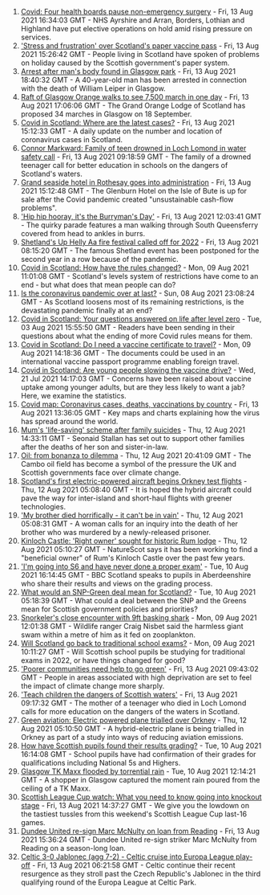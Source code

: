 1. [Covid: Four health boards pause non-emergency surgery](https://www.bbc.co.uk/news/uk-scotland-58204236) - Fri, 13 Aug 2021 16:34:03 GMT - NHS Ayrshire and Arran, Borders, Lothian and Highland have put elective operations on hold amid rising pressure on services.
2. ['Stress and frustration' over Scotland's paper vaccine pass](https://www.bbc.co.uk/news/uk-scotland-57862733) - Fri, 13 Aug 2021 15:26:42 GMT - People living in Scotland have spoken of problems on holiday caused by the Scottish government's paper system.
3. [Arrest after man's body found in Glasgow park](https://www.bbc.co.uk/news/uk-scotland-north-east-orkney-shetland-58206882) - Fri, 13 Aug 2021 18:40:32 GMT - A 40-year-old man has been arrested in connection with the death of William Leiper in Glasgow.
4. [Raft of Glasgow Orange walks to see 7,500 march in one day](https://www.bbc.co.uk/news/uk-scotland-glasgow-west-58203584) - Fri, 13 Aug 2021 17:06:06 GMT - The Grand Orange Lodge of Scotland has proposed 34 marches in Glasgow on 18 September.
5. [Covid in Scotland: Where are the latest cases?](https://www.bbc.co.uk/news/uk-scotland-53511877) - Fri, 13 Aug 2021 15:12:33 GMT - A daily update on the number and location of coronavirus cases in Scotland.
6. [Connor Markward: Family of teen drowned in Loch Lomond in water safety call](https://www.bbc.co.uk/news/uk-scotland-58188082) - Fri, 13 Aug 2021 09:18:59 GMT - The family of a drowned teenager call for better education in schools on the dangers of Scotland's waters.
7. [Grand seaside hotel in Rothesay goes into administration](https://www.bbc.co.uk/news/uk-scotland-scotland-business-58198368) - Fri, 13 Aug 2021 15:12:48 GMT - The Glenburn Hotel on the Isle of Bute is up for sale after the Covid pandemic created "unsustainable cash-flow problems".
8. ['Hip hip hooray, it's the Burryman's Day'](https://www.bbc.co.uk/news/uk-scotland-edinburgh-east-fife-58201759) - Fri, 13 Aug 2021 12:03:41 GMT - The quirky parade features a man walking through South Queensferry covered from head to ankles in burrs.
9. [Shetland's Up Helly Aa fire festival called off for 2022](https://www.bbc.co.uk/news/uk-scotland-north-east-orkney-shetland-58198360) - Fri, 13 Aug 2021 08:15:20 GMT - The famous Shetland event has been postponed for the second year in a row because of the pandemic.
10. [Covid in Scotland: How have the rules changed?](https://www.bbc.co.uk/news/uk-scotland-53166816) - Mon, 09 Aug 2021 11:01:08 GMT - Scotland's levels system of restrictions have come to an end - but what does that mean people can do?
11. [Is the coronavirus pandemic over at last?](https://www.bbc.co.uk/news/uk-scotland-58112939) - Sun, 08 Aug 2021 23:08:24 GMT - As Scotland loosens most of its remaining restrictions, is the devastating pandemic finally at an end?
12. [Covid in Scotland: Your questions answered on life after level zero](https://www.bbc.co.uk/news/uk-scotland-58071989) - Tue, 03 Aug 2021 15:55:50 GMT - Readers have been sending in their questions about what the ending of more Covid rules means for them.
13. [Covid in Scotland: Do I need a vaccine certificate to travel?](https://www.bbc.co.uk/news/uk-scotland-57519070) - Mon, 09 Aug 2021 14:18:36 GMT - The documents could be used in an international vaccine passport programme enabling foreign travel.
14. [Covid in Scotland: Are young people slowing the vaccine drive?](https://www.bbc.co.uk/news/uk-scotland-57915106) - Wed, 21 Jul 2021 14:17:03 GMT - Concerns have been raised about vaccine uptake among younger adults, but are they less likely to want a jab? Here, we examine the statistics.
15. [Covid map: Coronavirus cases, deaths, vaccinations by country](https://www.bbc.co.uk/news/world-51235105) - Fri, 13 Aug 2021 13:36:05 GMT - Key maps and charts explaining how the virus has spread around the world.
16. [Mum's 'life-saving' scheme after family suicides](https://www.bbc.co.uk/news/uk-scotland-58185754) - Thu, 12 Aug 2021 14:33:11 GMT - Seonaid Stallan has set out to support other families after the deaths of her son and sister-in-law.
17. [Oil: from bonanza to dilemma](https://www.bbc.co.uk/news/uk-scotland-scotland-business-58195442) - Thu, 12 Aug 2021 20:41:09 GMT - The Cambo oil field has become a symbol of the pressure the UK and Scottish governments face over climate change.
18. [Scotland's first electric-powered aircraft begins Orkney test flights](https://www.bbc.co.uk/news/uk-scotland-north-east-orkney-shetland-58177865) - Thu, 12 Aug 2021 05:08:40 GMT - It is hoped the hybrid aircraft could pave the way for inter-island and short-haul flights with greener technologies.
19. ['My brother died horrifically - it can't be in vain'](https://www.bbc.co.uk/news/uk-scotland-north-east-orkney-shetland-58177868) - Thu, 12 Aug 2021 05:08:31 GMT - A woman calls for an inquiry into the death of her brother who was murdered by a newly-released prisoner.
20. [Kinloch Castle: 'Right owner' sought for historic Rum lodge](https://www.bbc.co.uk/news/uk-scotland-highlands-islands-58170779) - Thu, 12 Aug 2021 05:10:27 GMT - NatureScot says it has been working to find a "beneficial owner" of Rum's Kinloch Castle over the past few years.
21. ['I'm going into S6 and have never done a proper exam'](https://www.bbc.co.uk/news/uk-scotland-58158616) - Tue, 10 Aug 2021 16:14:45 GMT - BBC Scotland speaks to pupils in Aberdeenshire who share their results and views on the grading process.
22. [What would an SNP-Green deal mean for Scotland?](https://www.bbc.co.uk/news/uk-scotland-scotland-politics-58143753) - Tue, 10 Aug 2021 05:18:39 GMT - What could a deal between the SNP and the Greens mean for Scottish government policies and priorities?
23. [Snorkeler's close encounter with 9ft basking shark](https://www.bbc.co.uk/news/uk-scotland-highlands-islands-58145408) - Mon, 09 Aug 2021 12:01:38 GMT - Wildlife ranger Craig Nisbet said the harmless giant swam within a metre of him as it fed on zooplankton.
24. [Will Scotland go back to traditional school exams?](https://www.bbc.co.uk/news/uk-scotland-58139111) - Mon, 09 Aug 2021 10:11:27 GMT - Will Scottish school pupils be studying for traditional exams in 2022, or have things changed for good?
25. ['Poorer communities need help to go green'](https://www.bbc.co.uk/news/uk-scotland-58191576) - Fri, 13 Aug 2021 09:43:02 GMT - People in areas associated with high deprivation are set to feel the impact of climate change more sharply.
26. ['Teach children the dangers of Scottish waters'](https://www.bbc.co.uk/news/uk-scotland-58199582) - Fri, 13 Aug 2021 09:17:32 GMT - The mother of a teenager who died in Loch Lomond calls for more education on the dangers of the waters in Scotland.
27. [Green aviation: Electric powered plane trialled over Orkney](https://www.bbc.co.uk/news/uk-scotland-58180367) - Thu, 12 Aug 2021 05:10:50 GMT - A hybrid-electric plane is being trialled in Orkney as part of a study into ways of reducing aviation emissions.
28. [How have Scottish pupils found their results grading?](https://www.bbc.co.uk/news/uk-scotland-58164913) - Tue, 10 Aug 2021 16:14:08 GMT - School pupils have had confirmation of their grades for qualifications including National 5s and Highers.
29. [Glasgow TK Maxx flooded by torrential rain](https://www.bbc.co.uk/news/uk-scotland-58157258) - Tue, 10 Aug 2021 12:14:21 GMT - A shopper in Glasgow captured the moment rain poured from the ceiling of a TK Maxx.
30. [Scottish League Cup watch: What you need to know going into knockout stage](https://www.bbc.co.uk/sport/football/58156608) - Fri, 13 Aug 2021 14:37:27 GMT - We give you the lowdown on the tastiest tussles from this weekend's Scottish League Cup last-16 games.
31. [Dundee United re-sign Marc McNulty on loan from Reading](https://www.bbc.co.uk/sport/football/58178019) - Fri, 13 Aug 2021 15:36:24 GMT - Dundee United re-sign striker Marc McNulty from Reading on a season-long loan.
32. [Celtic 3-0 Jablonec (agg 7-2) - Celtic cruise into Europa League play-off](https://www.bbc.co.uk/sport/football/58138071) - Fri, 13 Aug 2021 06:21:58 GMT - Celtic continue their recent resurgence as they stroll past the Czech Republic's Jablonec in the third qualifying round of the Europa League at Celtic Park.
